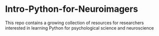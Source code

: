 # Intro-Python-for-Neuroimagers
 This repo contains a growing collection of resources for researchers interested in learning Python for psychological science and neuroscience
